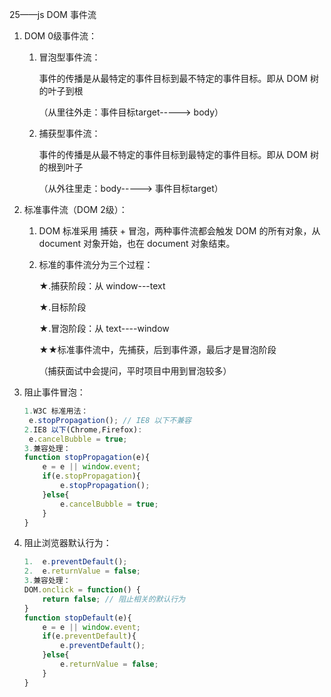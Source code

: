 25——js DOM 事件流

1. DOM 0级事件流：

   1. 冒泡型事件流：

      事件的传播是从最特定的事件目标到最不特定的事件目标。即从 DOM 树的叶子到根

      （从里往外走：事件目标target-----> body）

   2. 捕获型事件流：

      事件的传播是从最不特定的事件目标到最特定的事件目标。即从 DOM 树的根到叶子

      （从外往里走：body-----> 事件目标target）

2. 标准事件流（DOM 2级）：

   1. DOM 标准采用 捕获 + 冒泡，两种事件流都会触发 DOM 的所有对象，从 document 对象开始，也在 document 对象结束。

   2. 标准的事件流分为三个过程：

      ★.捕获阶段：从 window---text

      ★.目标阶段

      ★.冒泡阶段：从 text----window

      ★★标准事件流中，先捕获，后到事件源，最后才是冒泡阶段

      （捕获面试中会提问，平时项目中用到冒泡较多）

3. 阻止事件冒泡：

   ```javascript
   1.W3C 标准用法：
   	e.stopPropagation(); // IE8 以下不兼容
   2.IE8 以下(Chrome,Firefox):
   	e.cancelBubble = true;
   3.兼容处理：
   function stopPropagation(e){
       e = e || window.event;
       if(e.stopPropagation){
           e.stopPropagation();
       }else{
           e.cancelBubble = true;
       }
   }
   ```

4. 阻止浏览器默认行为：

   ```javascript
   1.  e.preventDefault();
   2.  e.returnValue = false;
   3.兼容处理：
   DOM.onclick = function() {
       return false; // 阻止相关的默认行为
   }
   function stopDefault(e){
       e = e || window.event;
       if(e.preventDefault){
           e.preventDefault();
       }else{
           e.returnValue = false;
       }
   }
   ```

